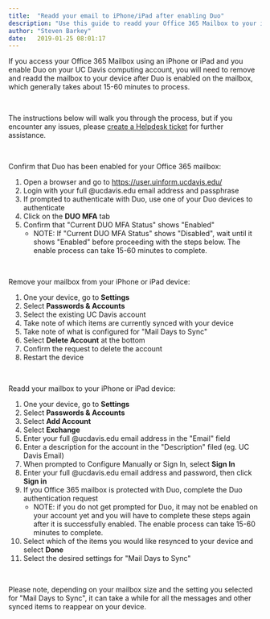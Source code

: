 ```yaml
---
title:  "Readd your email to iPhone/iPad after enabling Duo"
description: "Use this guide to readd your Office 365 Mailbox to your iPhone or iPad after enabling Duo MFA."
author: "Steven Barkey"
date:   2019-01-25 08:01:17
---
```


<p>If you access your Office 365 Mailbox using an iPhone or iPad and you enable Duo on your UC Davis computing account, you will need to remove and readd the mailbox to your device after Duo is enabled on the mailbox, which generally takes about 15-60 minutes to process.</p>
<br />
<p>The instructions below will walk you through the process, but if you encounter any issues, please <a class="external-link" href="https://caeshelp.ucdavis.edu" target="_blank">create a Helpdesk ticket</a> for further assistance.</p>
<br />
<p>Confirm that Duo has been enabled for your Office 365 mailbox:</p>
<ol style="PADDING-LEFT: 30px">
  <li>Open a browser and go to <a class="external-link" href="https://user.uinform.ucdavis.edu" target="_blank">https://user.uinform.ucdavis.edu/</a></li>
  <li>Login with your full @ucdavis.edu email address and passphrase</li>
  <li>If prompted to authenticate with Duo, use one of your Duo devices to authenticate</li>
  <li>Click on the <b>DUO MFA</b> tab</li>
  <li>Confirm that "Current DUO MFA Status" shows "Enabled"
    <ul style="PADDING-LEFT: 20px">
      <li>NOTE: If "Current DUO MFA Status" shows "Disabled", wait until it shows "Enabled" before proceeding with the steps below.  The enable process can take 15-60 minutes to complete.</li>
    </ul>
  </li>
</ol>
<br />
<p>Remove your mailbox from your iPhone or iPad device:</p>
<ol style="PADDING-LEFT: 30px">
  <li>One your device, go to <b>Settings</b></li>
  <li>Select <b>Passwords & Accounts</b></li>
  <li>Select the existing UC Davis account</li>
  <li>Take note of which items are currently synced with your device</li>
  <li>Take note of what is configured for "Mail Days to Sync"</li>
  <li>Select <b>Delete Account</b> at the bottom</li>
  <li>Confirm the request to delete the account</li>
  <li>Restart the device</li>
</ol>
<br />
<p>Readd your mailbox to your iPhone or iPad device:</p>
<ol style="PADDING-LEFT: 30px">
  <li>One your device, go to <b>Settings</b></li>
  <li>Select <b>Passwords & Accounts</b></li>
  <li>Select <b>Add Account</b></li>
  <li>Select <b>Exchange</b></li>
  <li>Enter your full @ucdavis.edu email address in the "Email" field</li>
  <li>Enter a description for the account in the "Description" filed (eg. UC Davis Email)</li>
  <li>When prompted to Configure Manually or Sign In, select <b>Sign In</b></li>
  <li>Enter your full @ucdavis.edu email address and password, then click <b>Sign in</b></li>
  <li>If you Office 365 mailbox is protected with Duo, complete the Duo authentication request
    <ul style="PADDING-LEFT: 20px">
      <li>NOTE: if you do not get prompted for Duo, it may not be enabled on your account yet and you will have to complete these steps again after it is successfully enabled.  The enable process can take 15-60 minutes to complete.</li>
    </ul>
  </li>
  <li>Select which of the items you would like resynced to your device and select <b>Done</b></li>
  <li>Select the desired settings for "Mail Days to Sync"</li>
</ol>
<br />
<p>Please note, depending on your mailbox size and the setting you selected for "Mail Days to Sync", it can take a while for all the messages and other synced items to reappear on your device.</p>

